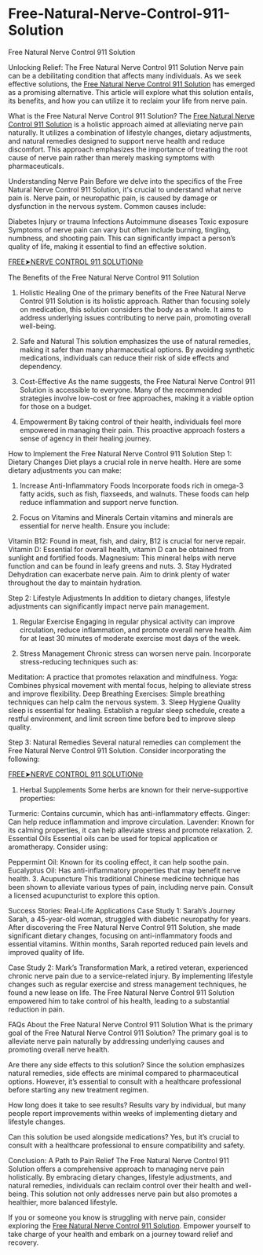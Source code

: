 # Free-Natural-Nerve-Control-911-Solution
Free Natural Nerve Control 911 Solution

Unlocking Relief: The Free Natural Nerve Control 911 Solution
Nerve pain can be a debilitating condition that affects many individuals. As we seek effective solutions, the [Free Natural Nerve Control 911 Solution](https://cutt.ly/We41uvSj) has emerged as a promising alternative. This article will explore what this solution entails, its benefits, and how you can utilize it to reclaim your life from nerve pain.

What is the Free Natural Nerve Control 911 Solution?
The [Free Natural Nerve Control 911 Solution](https://cutt.ly/We41uvSj) is a holistic approach aimed at alleviating nerve pain naturally. It utilizes a combination of lifestyle changes, dietary adjustments, and natural remedies designed to support nerve health and reduce discomfort. This approach emphasizes the importance of treating the root cause of nerve pain rather than merely masking symptoms with pharmaceuticals.

Understanding Nerve Pain
Before we delve into the specifics of the Free Natural Nerve Control 911 Solution, it's crucial to understand what nerve pain is. Nerve pain, or neuropathic pain, is caused by damage or dysfunction in the nervous system. Common causes include:

Diabetes
Injury or trauma
Infections
Autoimmune diseases
Toxic exposure
Symptoms of nerve pain can vary but often include burning, tingling, numbness, and shooting pain. This can significantly impact a person’s quality of life, making it essential to find an effective solution.

[FREE➤NERVE CONTROL 911 SOLUTION🌐](https://cutt.ly/We41uvSj)

The Benefits of the Free Natural Nerve Control 911 Solution
1. Holistic Healing
One of the primary benefits of the Free Natural Nerve Control 911 Solution is its holistic approach. Rather than focusing solely on medication, this solution considers the body as a whole. It aims to address underlying issues contributing to nerve pain, promoting overall well-being.

2. Safe and Natural
This solution emphasizes the use of natural remedies, making it safer than many pharmaceutical options. By avoiding synthetic medications, individuals can reduce their risk of side effects and dependency.

3. Cost-Effective
As the name suggests, the Free Natural Nerve Control 911 Solution is accessible to everyone. Many of the recommended strategies involve low-cost or free approaches, making it a viable option for those on a budget.

4. Empowerment
By taking control of their health, individuals feel more empowered in managing their pain. This proactive approach fosters a sense of agency in their healing journey.

How to Implement the Free Natural Nerve Control 911 Solution
Step 1: Dietary Changes
Diet plays a crucial role in nerve health. Here are some dietary adjustments you can make:

1. Increase Anti-Inflammatory Foods
Incorporate foods rich in omega-3 fatty acids, such as fish, flaxseeds, and walnuts. These foods can help reduce inflammation and support nerve function.

2. Focus on Vitamins and Minerals
Certain vitamins and minerals are essential for nerve health. Ensure you include:

Vitamin B12: Found in meat, fish, and dairy, B12 is crucial for nerve repair.
Vitamin D: Essential for overall health, vitamin D can be obtained from sunlight and fortified foods.
Magnesium: This mineral helps with nerve function and can be found in leafy greens and nuts.
3. Stay Hydrated
Dehydration can exacerbate nerve pain. Aim to drink plenty of water throughout the day to maintain hydration.

Step 2: Lifestyle Adjustments
In addition to dietary changes, lifestyle adjustments can significantly impact nerve pain management.

1. Regular Exercise
Engaging in regular physical activity can improve circulation, reduce inflammation, and promote overall nerve health. Aim for at least 30 minutes of moderate exercise most days of the week.

2. Stress Management
Chronic stress can worsen nerve pain. Incorporate stress-reducing techniques such as:

Meditation: A practice that promotes relaxation and mindfulness.
Yoga: Combines physical movement with mental focus, helping to alleviate stress and improve flexibility.
Deep Breathing Exercises: Simple breathing techniques can help calm the nervous system.
3. Sleep Hygiene
Quality sleep is essential for healing. Establish a regular sleep schedule, create a restful environment, and limit screen time before bed to improve sleep quality.

Step 3: Natural Remedies
Several natural remedies can complement the Free Natural Nerve Control 911 Solution. Consider incorporating the following:

[FREE➤NERVE CONTROL 911 SOLUTION🌐](https://cutt.ly/We41uvSj)

1. Herbal Supplements
Some herbs are known for their nerve-supportive properties:

Turmeric: Contains curcumin, which has anti-inflammatory effects.
Ginger: Can help reduce inflammation and improve circulation.
Lavender: Known for its calming properties, it can help alleviate stress and promote relaxation.
2. Essential Oils
Essential oils can be used for topical application or aromatherapy. Consider using:

Peppermint Oil: Known for its cooling effect, it can help soothe pain.
Eucalyptus Oil: Has anti-inflammatory properties that may benefit nerve health.
3. Acupuncture
This traditional Chinese medicine technique has been shown to alleviate various types of pain, including nerve pain. Consult a licensed acupuncturist to explore this option.

Success Stories: Real-Life Applications
Case Study 1: Sarah’s Journey
Sarah, a 45-year-old woman, struggled with diabetic neuropathy for years. After discovering the Free Natural Nerve Control 911 Solution, she made significant dietary changes, focusing on anti-inflammatory foods and essential vitamins. Within months, Sarah reported reduced pain levels and improved quality of life.

Case Study 2: Mark’s Transformation
Mark, a retired veteran, experienced chronic nerve pain due to a service-related injury. By implementing lifestyle changes such as regular exercise and stress management techniques, he found a new lease on life. The Free Natural Nerve Control 911 Solution empowered him to take control of his health, leading to a substantial reduction in pain.

FAQs About the Free Natural Nerve Control 911 Solution
What is the primary goal of the Free Natural Nerve Control 911 Solution?
The primary goal is to alleviate nerve pain naturally by addressing underlying causes and promoting overall nerve health.

Are there any side effects to this solution?
Since the solution emphasizes natural remedies, side effects are minimal compared to pharmaceutical options. However, it’s essential to consult with a healthcare professional before starting any new treatment regimen.

How long does it take to see results?
Results vary by individual, but many people report improvements within weeks of implementing dietary and lifestyle changes.

Can this solution be used alongside medications?
Yes, but it’s crucial to consult with a healthcare professional to ensure compatibility and safety.

Conclusion: A Path to Pain Relief
The Free Natural Nerve Control 911 Solution offers a comprehensive approach to managing nerve pain holistically. By embracing dietary changes, lifestyle adjustments, and natural remedies, individuals can reclaim control over their health and well-being. This solution not only addresses nerve pain but also promotes a healthier, more balanced lifestyle.

If you or someone you know is struggling with nerve pain, consider exploring the [Free Natural Nerve Control 911 Solution](https://cutt.ly/We41uvSj). Empower yourself to take charge of your health and embark on a journey toward relief and recovery.
